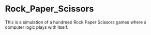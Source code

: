 # Rock_Paper_Scissors
This is a simulation of a hundreed Rock Paper Scissors games where a computer logic plays with itself.
